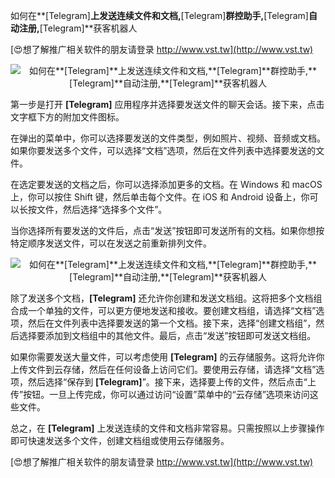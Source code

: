 如何在**[Telegram]**上发送连续文件和文档,**[Telegram]**群控助手,**[Telegram]**自动注册,**[Telegram]**获客机器人

[😍想了解推广相关软件的朋友请登录 http://www.vst.tw](http://www.vst.tw)

 <center><img src="https://vst.tw/MP4/tuiguang/png/5.png" alt="如何在**[Telegram]**上发送连续文件和文档,**[Telegram]**群控助手,**[Telegram]**自动注册,**[Telegram]**获客机器人"></center>

第一步是打开 **[Telegram]** 应用程序并选择要发送文件的聊天会话。接下来，点击文字框下方的附加文件图标。

在弹出的菜单中，你可以选择要发送的文件类型，例如照片、视频、音频或文档。如果你要发送多个文件，可以选择“文档”选项，然后在文件列表中选择要发送的文件。

在选定要发送的文档之后，你可以选择添加更多的文档。在 Windows 和 macOS 上，你可以按住 Shift 键，然后单击每个文件。在 iOS 和 Android 设备上，你可以长按文件，然后选择“选择多个文件”。

当你选择所有要发送的文件后，点击“发送”按钮即可发送所有的文档。如果你想按特定顺序发送文件，可以在发送之前重新排列文件。

 <center><img src="https://vst.tw/MP4/tuiguang/png/4.png" alt="如何在**[Telegram]**上发送连续文件和文档,**[Telegram]**群控助手,**[Telegram]**自动注册,**[Telegram]**获客机器人"></center>

除了发送多个文档，**[Telegram]** 还允许你创建和发送文档组。这将把多个文档组合成一个单独的文件，可以更方便地发送和接收。要创建文档组，请选择“文档”选项，然后在文件列表中选择要发送的第一个文档。接下来，选择“创建文档组”，然后选择要添加到文档组中的其他文件。最后，点击“发送”按钮即可发送文档组。

如果你需要发送大量文件，可以考虑使用 **[Telegram]** 的云存储服务。这将允许你上传文件到云存储，然后在任何设备上访问它们。要使用云存储，请选择“文档”选项，然后选择“保存到 **[Telegram]**”。接下来，选择要上传的文件，然后点击“上传”按钮。一旦上传完成，你可以通过访问“设置”菜单中的“云存储”选项来访问这些文件。

总之，在 **[Telegram]** 上发送连续的文件和文档非常容易。只需按照以上步骤操作即可快速发送多个文件，创建文档组或使用云存储服务。

[😍想了解推广相关软件的朋友请登录 http://www.vst.tw](http://www.vst.tw)



